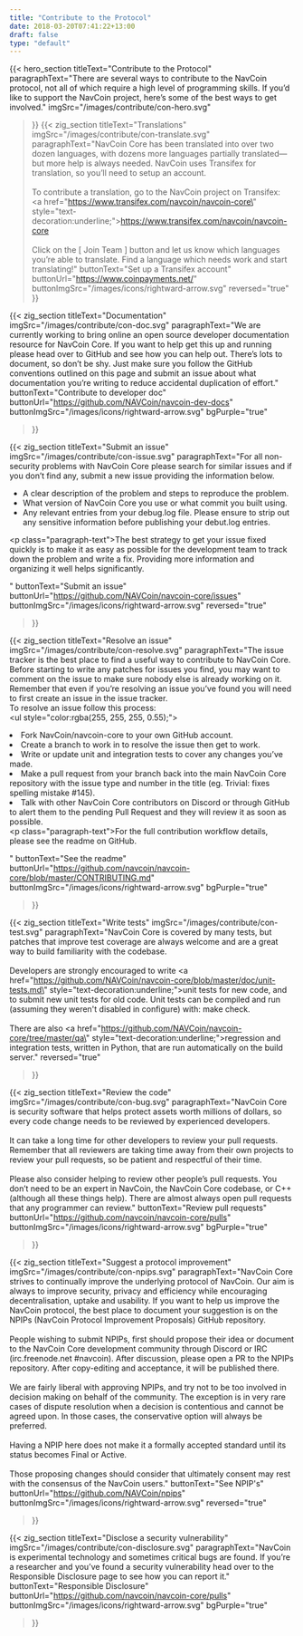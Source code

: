 ```yaml
---
title: "Contribute to the Protocol"
date: 2018-03-20T07:41:22+13:00
draft: false
type: "default"
---
```

{{< hero_section
titleText="Contribute to the Protocol"
paragraphText="There are several ways to contribute to the NavCoin protocol, not all of which require a high level of programming skills. If you’d like to support the NavCoin project, here’s some of the best ways to get involved."
imgSrc="/images/contribute/con-hero.svg"
>}} 
{{< zig_section
titleText="Translations"
imgSrc="/images/contribute/con-translate.svg"
  paragraphText="NavCoin Core has been translated into over two dozen languages, with dozens more languages partially translated—but more help is always needed. NavCoin uses Transifex for translation, so you’ll need to setup an account.<br><br>To contribute a translation, go to the NavCoin project on Transifex: <br><a href=\"https://www.transifex.com/navcoin/navcoin-core\" style=\"text-decoration:underline;\">https://www.transifex.com/navcoin/navcoin-core</a><br><br>Click on the [ Join Team ] button and let us know which languages you’re able to translate. Find a language which needs work and start translating!"
  buttonText="Set up a Transifex account"
  buttonUrl="https://www.coinpayments.net/"
  buttonImgSrc="/images/icons/rightward-arrow.svg"
    reversed="true"
>}}

{{< zig_section
  titleText="Documentation"
  imgSrc="/images/contribute/con-doc.svg"
  paragraphText="We are currently working to bring online an open source developer documentation resource for NavCoin Core. If you want to help get this up and running please head over to GitHub and see how you can help out. There’s lots to document, so don’t be shy. Just make sure you follow the GitHub conventions outlined on this page and submit an issue about what documentation you’re writing to reduce accidental duplication of effort."
  buttonText="Contribute to developer doc"
  buttonUrl="https://github.com/NAVCoin/navcoin-dev-docs"
  buttonImgSrc="/images/icons/rightward-arrow.svg"
  bgPurple="true"
>}}

{{< zig_section
titleText="Submit an issue"
imgSrc="/images/contribute/con-issue.svg"
paragraphText="For all non-security problems with NavCoin Core please search for similar issues and if you don’t find any, submit a new issue providing the information below.<br><ul><li>A clear description of the problem and steps to reproduce the problem.</li><li>What version of NavCoin Core you use or what commit you built using.</li><li>Any relevant entries from your debug.log file. Please ensure to strip out any sensitive information before publishing your debut.log entries.</li></ul><p class=\"paragraph-text\">The best strategy to get your issue fixed quickly is to make it as easy as possible for the development team to track down the problem and write a fix. Providing more information and organizing it well helps significantly.</p>" 
buttonText="Submit an issue"
buttonUrl="https://github.com/NAVCoin/navcoin-core/issues"
buttonImgSrc="/images/icons/rightward-arrow.svg"
reversed="true"
>}}


{{< zig_section
  titleText="Resolve an issue"
  imgSrc="/images/contribute/con-resolve.svg"
  paragraphText="The issue tracker is the best place to find a useful way to contribute to NavCoin Core. Before starting to write any patches for issues you find, you may want to comment on the issue to make sure nobody else is already working on it. Remember that even if you’re resolving an issue you’ve found you will need to first create an issue in the issue tracker.<br>To resolve an issue follow this process:<br><ul style=\"color:rgba(255, 255, 255, 0.55);\"><li>Fork NavCoin/navcoin-core to your own GitHub account.</li><li>Create a branch to work in to resolve the issue then get to work.</li><li>Write or update unit and integration tests to cover any changes you’ve made.</li><li>Make a pull request from your branch back into the main NavCoin Core repository with the issue type and number in the title (eg. Trivial: fixes spelling mistake #145).</li><li>Talk with other NavCoin Core contributors on Discord or through GitHub to alert them to the pending Pull Request and they will review it as soon as possible.</li></ul><p class=\"paragraph-text\">For the full contribution workflow details, please see the readme on GitHub.</p>"
  buttonText="See the readme"
  buttonUrl="https://github.com/navcoin/navcoin-core/blob/master/CONTRIBUTING.md"
  buttonImgSrc="/images/icons/rightward-arrow.svg"
  bgPurple="true"
>}}

{{< zig_section
titleText="Write tests"
imgSrc="/images/contribute/con-test.svg"
paragraphText="NavCoin Core is covered by many tests, but patches that improve test coverage are always welcome and are a great way to build familiarity with the codebase.<br><br>Developers are strongly encouraged to write <a href=\"https://github.com/NAVCoin/navcoin-core/blob/master/doc/unit-tests.md\" style=\"text-decoration:underline;\">unit tests</a> for new code, and to submit new unit tests for old code. Unit tests can be compiled and run (assuming they weren't disabled in configure) with: make check.<br><br>There are also <a href=\"https://github.com/NAVCoin/navcoin-core/tree/master/qa\" style=\"text-decoration:underline;\">regression and integration tests</a>, written in Python, that are run automatically on the build server." 
reversed="true"
>}}

{{< zig_section
  titleText="Review the code"
  imgSrc="/images/contribute/con-bug.svg"
  paragraphText="NavCoin Core is security software that helps protect assets worth millions of dollars, so every code change needs to be reviewed by experienced developers.<br><br>It can take a long time for other developers to review your pull requests. Remember that all reviewers are taking time away from their own projects to review your pull requests, so be patient and respectful of their time.<br><br>Please also consider helping to review other people’s pull requests. You don’t need to be an expert in NavCoin, the NavCoin Core codebase, or C++ (although all these things help). There are almost always open pull requests that any programmer can review."
    buttonText="Review pull requests"
  buttonUrl="https://github.com/navcoin/navcoin-core/pulls"
  buttonImgSrc="/images/icons/rightward-arrow.svg"
  bgPurple="true"
>}}

{{< zig_section
titleText="Suggest a protocol improvement"
imgSrc="/images/contribute/con-npips.svg"
paragraphText="NavCoin Core strives to continually improve the underlying protocol of NavCoin. Our aim is always to improve security, privacy and efficiency while encouraging decentralisation, uptake and usability. If you want to help us improve the NavCoin protocol, the best place to document your suggestion is on the NPIPs (NavCoin Protocol Improvement Proposals) GitHub repository.<br><br>People wishing to submit NPIPs, first should propose their idea or document to the NavCoin Core development community through Discord or IRC (irc.freenode.net #navcoin). After discussion, please open a PR to the NPIPs repository. After copy-editing and acceptance, it will be published there.<br><br>We are fairly liberal with approving NPIPs, and try not to be too involved in decision making on behalf of the community. The exception is in very rare cases of dispute resolution when a decision is contentious and cannot be agreed upon. In those cases, the conservative option will always be preferred.<br><br>Having a NPIP here does not make it a formally accepted standard until its status becomes Final or Active.<br><br>Those proposing changes should consider that ultimately consent may rest with the consensus of the NavCoin users." 
buttonText="See NPIP's"
buttonUrl="https://github.com/NAVCoin/npips"
buttonImgSrc="/images/icons/rightward-arrow.svg"
reversed="true"
>}}

{{< zig_section
  titleText="Disclose a security vulnerability"
  imgSrc="/images/contribute/con-disclosure.svg"
  paragraphText="NavCoin is experimental technology and sometimes critical bugs are found. If you’re a researcher and you’ve found a security vulnerability head over to the Responsible Disclosure page to see how you can report it."
    buttonText="Responsible Disclosure"
  buttonUrl="https://github.com/navcoin/navcoin-core/pulls"
  buttonImgSrc="/images/icons/rightward-arrow.svg"
  bgPurple="true"
>}}